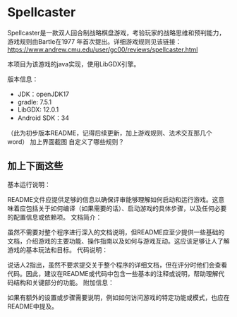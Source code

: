 # Spellcaster
Spellcaster是一款双人回合制战略棋盘游戏，考验玩家的战略思维和预判能力，游戏规则由Bartle在1977 年首次提出。详细游戏规则见该链接：
https://www.andrew.cmu.edu/user/gc00/reviews/spellcaster.html

本项目为该游戏的java实现，使用LibGDX引擎。

版本信息：
* JDK：openJDK17 
* gradle: 7.5.1
* LibGDX: 12.0.1
* Android SDK：34

（此为初步版本README，记得后续更新，加上游戏规则、法术交互那几个word）
加上界面截图 自定义了哪些规则？

## 加上下面这些

基本运行说明：


README文件应提供足够的信息以确保评审能够理解如何启动和运行游戏。这意味着应包括关于如何编译（如果需要的话）、启动游戏的具体步骤，以及任何必要的配置信息或依赖项。
文档简介：

虽然不需要对整个程序进行深入的文档说明，但README应至少提供一些基础的文档，介绍游戏的主要功能、操作指南以及如何与游戏互动。这应该足够让人了解游戏的基本玩法和目标。
代码说明：

说话人2指出，虽然不要求提交关于整个程序的详细文档，但在评分时他们会查看代码。因此，建议在README或代码中包含一些基本的注释或说明，帮助理解代码结构和关键部分的功能。
附加信息：

如果有额外的设置或步骤需要说明，例如如何访问游戏的特定功能或模式，也应在README中提及。
